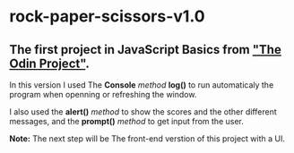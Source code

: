 # rock-paper-scissors-v1.0
## The first project in JavaScript Basics from ["The Odin Project"](https://www.theodinproject.com/courses/web-development-101/lessons/rock-paper-scissors).
In this version I used The **Console** *method* **log()** to run automaticaly the program when openning or refreshing the window.

I also used the **alert()** *method* to show the scores and the other different messages, and the **prompt()** *method* to get input from the user.

**Note:** The next step will be The front-end verstion of this project with a UI.
